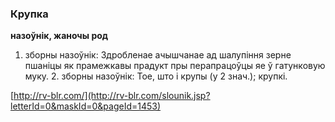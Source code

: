 ### Крупка
**назоўнік, жаночы род**

1. зборны назоўнік: Здробленае ачышчанае ад шалупіння зерне пшаніцы як прамежкавы прадукт пры перапрацоўцы яе ў гатунковую муку. 2. зборны назоўнік: Тое, што і крупы (у 2 знач.); крупкі.

<a rel="author">[http://rv-blr.com/](http://rv-blr.com/slounik.jsp?letterId=0&maskId=0&pageId=1453)</a>
